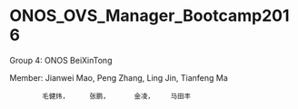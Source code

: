 # ONOS_OVS_Manager_Bootcamp2016

Group 4: ONOS BeiXinTong

Member: Jianwei Mao, Peng Zhang, Ling Jin, Tianfeng Ma

            毛健炜，     张鹏，      金凌，    马田丰
